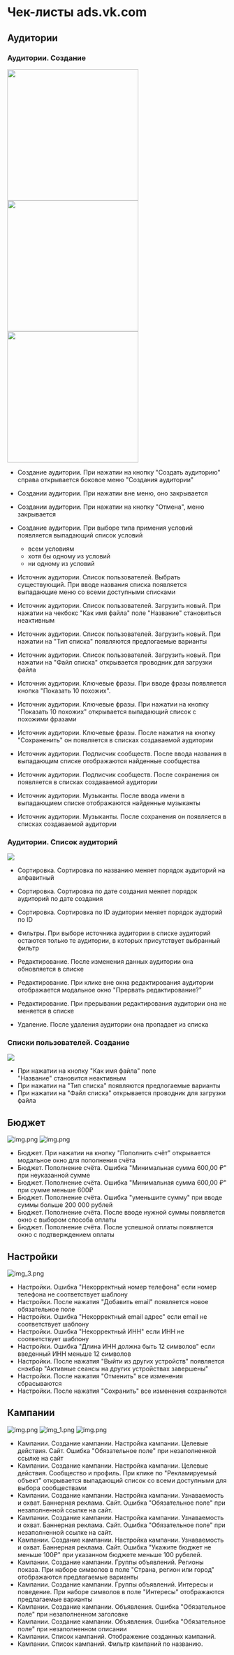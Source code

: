 # Чек-листы ads.vk.com

## Аудитории

### Аудитории. Создание

<img src="assets/2.png" width=300>
<img src="assets/3.png" width=300>
<img src="assets/4.png" width=300>

- Создание аудитории. При нажатии на кнопку "Создать аудиторию" справа открывается боковое меню "Cоздания аудитории"
- Создании аудитории. При нажатии вне меню, оно закрывается
- Создании аудитории. При нажатии на кнопку "Отмена", меню закрывается
- Создание аудитории. При выборе типа примения условий появляется выпадающий список условий
  - всем условиям
  - хотя бы одному из условий
  - ни одному из условий

- Источник аудитории. Список пользователей. Выбрать существующий. При вводе названия списка появляется выпадающие меню со всеми доступными списками
- Источник аудитории. Список пользователей. Загрузить новый. При нажатии на чекбокс "Как имя файла" поле "Название" становиться неактивным
- Источник аудитории. Список пользователей. Загрузить новый. При нажатии на "Тип списка" появляются предлогаемые варианты
- Источник аудитории. Список пользователей. Загрузить новый. При нажатии на "Файл списка" открывается проводник для загрузки файла

- Источник аудитории. Ключевые фразы. При вводе фразы появляется кнопка "Показать 10 похожих".
- Источник аудитории. Ключевые фразы. При нажатии на кнопку "Показать 10 похожих" открывается выпадающий список с похожими фразами
- Источник аудитории. Ключевые фразы. После нажатия на кнопку "Сохраненить" он появляется в списках создаваемой аудитории

- Источник аудитории. Подписчик сообществ. После ввода названия в выпадающим списке отображаются найденные сообщества
- Источник аудитории. Подписчик сообществ. После сохранения он появляется в списках создаваемой аудитории

- Источник аудитории. Музыканты. После ввода имени в выпадающием списке отображаются найденные музыканты
- Источник аудитории. Музыканты. После сохранения он появляется в списках создаваемой аудитории

### Аудитории. Список аудиторий

<img src="assets/1.png">

- Сортировка. Сортировка по названию меняет порядок аудиторий на алфавитный
- Сортировка. Сортировка по дате создания меняет порядок аудиторий по дате создания
- Сортировка. Сортировка по ID аудитории меняет порядок аудторий по ID

- Фильтры. При выборе источника аудитории в списке аудиторий остаются только те аудитории, в которых присутствует выбранный фильтр

- Редактирование. После изменения данных аудитории она обновляется в списке
- Редактирование. При клике вне окна редактирования аудитории отображается модальное окно "Прервать редактирование?"
- Редактирование. При прерывании редактирования аудитории она не меняется в списке

- Удаление. После удаления аудитории она пропадает из списка

### Списки пользователей. Создание

<img src="assets/5.png">

- При нажатии на кнопку "Как имя файла" поле "Название" становится неактивным
- При нажатии на "Тип списка" появляются предлогаемые варианты
- При нажатии на "Файл списка" открывается проводник для загрузки файла

## Бюджет

![img.png](assets/6.png)
![img.png](assets/7.png)

- Бюджет. При нажатии на кнопку "Пополнить счёт" открывается модальное окно для пополнения счёта
- Бюджет. Пополнение счёта. Ошибка "Минимальная сумма 600,00 ₽" при неуказанной сумме
- Бюджет. Пополнение счёта. Ошибка "Минимальная сумма 600,00 ₽" при сумме меньше 600₽
- Бюджет. Пополнение счёта. Ошибка "уменьшите сумму" при вводе суммы больше 200 000 рублей
- Бюджет. Пополнение счёта. После вводе нужной суммы появляется окно с выбором способа оплаты
- Бюджет. Пополнение счёта. После успешной оплаты появляется окно с подтверждением оплаты

## Настройки

![img_3.png](assets/10.png)

- Настройки. Ошибка "Некорректный номер телефона" если номер телефона не соответствует шаблону
- Настройки. После нажатия "Добавить email" появляется новое обязательное поле
- Настройки. Ошибка "Некорректный email адрес" если email не соответствует шаблону
- Настройки. Ошибка "Некорректный ИНН" если ИНН не соответствует шаблону
- Настройки. Ошибка "Длина ИНН должна быть 12 символов" если введенный ИНН меньше 12 символов
- Настройки. После нажатия "Выйти из других устройств" появляется снэкбар "Активные сеансы на других устройствах завершены"
- Настройки. После нажатия "Отменить" все изменения сбрасываются
- Настройки. После нажатия "Сохранить" все изменения сохраняются

## Кампании

![img.png](assets/13.png)
![img_1.png](assets/11.png)
![img.png](assets/12.png)

- Кампании. Создание кампании. Настройка кампании. Целевые действия. Сайт. Ошибка "Обязательное поле" при незаполненной ссылке на сайт
- Кампании. Создание кампании. Настройка кампании. Целевые действия. Сообщество и профиль. При клике по "Рекламируемый объект" открывается выпадающий список со всеми доступными для выбора сообществами
- Кампании. Создание кампании. Настройка кампании. Узнаваемость и охват. Баннерная реклама. Сайт. Ошибка "Обязательное поле" при незаполненной ссылке на сайт.
- Кампании. Создание кампании. Настройка кампании. Узнаваемость и охват. Баннерная реклама. Сайт. Ошибка "Обязательное поле" при незаполненной ссылке на сайт.
- Кампании. Создание кампании. Настройка кампании. Узнаваемость и охват. Баннерная реклама. Сайт. Ошибка "Укажите бюджет не меньше 100₽" при указанном бюджете меньше 100 рубелей.
- Кампании. Создание кампании. Группы объявлений. Регионы показа. При наборе символов в поле "Страна, регион или город" отображаются предлагаемые варианты 
- Кампании. Создание кампании. Группы объявлений. Интересы и поведение. При наборе символов в поле "Интересы" отображаются предлагаемые варианты
- Кампании. Создание кампании. Объявления. Ошибка "Обязательное поле" при незаполненном заголовке
- Кампании. Создание кампании. Объявления. Ошибка "Обязательное поле" при незаполненном описании
- Кампании. Список кампаний. Отображение созданных кампаний.
- Кампании. Список кампаний. Фильтр кампаний по названию.












